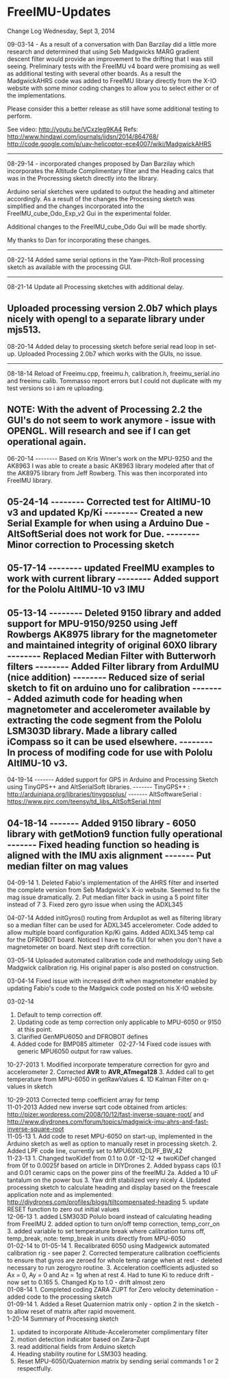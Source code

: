 FreeIMU-Updates
===============

Change Log
Wednesday, Sept 3, 2014


09-03-14 - As a result of a conversation with Dan Barzilay did a little more research and determined that using Seb Madgwicks MARG gradient descent filter would provide an improvement to the drifting that I was still seeing. Preliminary tests with the FreeIMU v4 board were promising as well as additional testing with several other boards.  As a result the MadgwickAHRS code was added to FreeIMU library directly from the X-IO website with some minor coding changes to allow you to select either or of the implementations.

Please consider this a better release as still have some additional testing to perform.

See video: http://youtu.be/VCxzleg9KA4
Refs:
http://www.hindawi.com/journals/ijdsn/2014/864768/
http://code.google.com/p/uav-helicoptor-ece4007/wiki/MadgwickAHRS

-----------------------------------------------------------

08-29-14 - incorporated changes proposed by Dan Barzilay which incorporates the Altitude Complimentary filter and the Heading calcs that was in the Procressing sketch directly into the library.

Arduino serial sketches were updated to output the heading and altimeter accordingly. As a result of the changes the Processing sketch was simplified and the changes incorporated into the FreeIMU_cube_Odo_Exp_v2 Gui in the experimental folder. 

Additional changes to the FreeIMU_cube_Odo Gui will be made shortly.

My thanks to Dan for incorporating these changes.

---------------------------------------------------------------

08-22-14 Added same serial options in the Yaw-Pitch-Roll processing sketch as available with the processing GUI.

----------------------------------------------------------------

08-21-14 Update all Processing sketches with additional delay.

Uploaded processing version 2.0b7 which plays nicely with opengl to a separate library under mjs513.
-----------------------------------------------------------------

08-20-14 Added delay to processing sketch before serial read loop in set-up. Uploaded Processing 2.0b7 which works with the GUIs, no issue.

-----------------------------------------------------------

08-18-14 Reload of Freeimu.cpp, freeimu.h, calibration.h, freeimu_serial.ino and freeimu calib.  Tommasso report errors but I could not duplicate with my test versions so i am re uploading.

NOTE: With the advent of Processing 2.2 the GUI's do not seem to work anymore - issue with OPENGL. Will research and see if I can get operational again.
-----------------------------------------------------------

06-20-14
-------- Based on Kris Winer's work on the MPU-9250 and the AK8963 I was able to create a basic AK8963 library
         modeled after that of the AK8975 library from Jeff Rowberg. This was then incorporated into
		 FreeIMU library.

05-24-14
-------- Corrected test for AltIMU-10 v3 and updated Kp/Ki
-------- Created a new Serial Example for when using a Arduino Due - AltSoftSerial does not work for Due.
-------- Minor correction to Processing sketch
--------------------------------------------------------------------------

05-17-14
-------- updated FreeIMU examples to work with current library
-------- Added support for the Pololu AltIMU-10 v3 IMU
--------------------------------------------------------------------------

05-13-14
-------- Deleted 9150 library and added support for MPU-9150/9250 using Jeff Rowbergs AK8975 library for the magnetometer and maintained integrity of original 60X0 library
-------- Replaced Median Filter with Butterworh filters
-------- Added Filter library from ArduIMU (nice addition)
-------- Reduced size of serial sketch to fit on arduino uno for calibration
-------- Added azimuth code for heading when magnetometer and accelerometer available by extracting the code segment from the Pololu LSM303D library. Made a library called iCompass so it can be used elsewhere.
-------- In process of modifing code for use with Pololu AltIMU-10 v3.
---------------------------------------------------------------------------

04-19-14
------- Added support for GPS in Arduino and Processing Sketch using TinyGPS++ and AltSerialSoft libraries.
------- TinyGPS++ : http://arduiniana.org/libraries/tinygpsplus/
------- AltSoftwareSerial : https://www.pjrc.com/teensy/td_libs_AltSoftSerial.html

04-18-14
------- Added 9150 library - 6050 library with getMotion9 function fully operational
------- Fixed heading function so heading is aligned with the IMU axis alignment
------- Put median filter on mag values
---------------------------------------

04-09-14	1. Deleted Fabio's implementation of the AHRS filter and inserted the complete version from 	Seb Madgwick's X-io website. Seemed to fix the mag issue dramatically.
2. Put median filter back in using a 5 point filter instead of 7
3. Fixed zero gyro issue when using the ADXL345

04-07-14 Added initGyros() routing from Ardupilot as well as filtering library so a median filter can be used for ADXL345 accelerometer. Code added to allow multiple board configuration Kp/Ki gains. Added ADXL345 temp cal for the DFROBOT board. Noticed I have to fix GUI for when you don't have a magnetometer on board. Next step drift correction.

03-05-14
Uploaded automated calibration code and methodology using Seb Madgwick calibration rig. His original paper is also posted on construction.

03-04-14
Fixed issue with increased drift when magnetometer enabled by updating Fabio's code to the Madgwick
code posted on his X-IO website.

03-02-14
1. Default to temp correction off.
2. Updating code as temp correction only applicable to MPU-6050 or 9150 at this point.
3. Clarified GenMPU6050 and DFROBOT defines
4. Added code for BMP085 altimeter
 
02-27-14	Fixed code issues with generic MPU6050 output for raw values. 
 
10-27-2013	1. Modified incorporate temperature correction for gyro and accelerometer
2. Corrected __AVR__ to __AVR_ATmega128__
3. Added call to get temperature from MPU-6050 in getRawValues
4. 1D Kalman Filter on q-values in sketch
	   
10-29-2013	Corrected temp coefficient array for temp
 	   
11-01-2013	 Added new inverse sqrt code obtained from articles:
http://pizer.wordpress.com/2008/10/12/fast-inverse-square-root/ and
http://www.diydrones.com/forum/topics/madgwick-imu-ahrs-and-fast-inverse-square-root
 	   
11-05-13	1. Add code to reset MPU-6050 on start-up, implemented in the Arduino sketch as well as option to manually reset in processing sketch.
2. Added LPF code line, currently set to MPU60X0_DLPF_BW_42
 	   
11-23-13	1. Changed twoKidef from 0.1 to 0.0f -12-12 => twoKiDef changed from 0f to 0.0025f based on article in DIYDrones
2. Added bypass caps (0.1 and 0.01 ceramic caps on the power pins of the freeIMU
2a. Added a 10 uF tantalum on the power bus
3. Yaw drift stabilized very nicely
4. Updated processing sketch to calculate heading and display based on the freescale application note and as implemented:
   http://diydrones.com/profiles/blogs/tiltcompensated-heading
5. update RESET function to zero out initial values
 	   
12-06-13	1. added LSM303D Polulo board instead of  calculating heading from FreeIMU
2. added option to turn on/off temp correction, temp_corr_on
3. added variable to set temperature break where calibration turns off, temp_break, note: temp_break in units directly from MPU-6050
 	   
01-02-14 to
  01-05-14	1. Recalibrated 6050 using Madgewick automated calibration rig - see paper
2. Corrected temperature calibration coefficients to ensure that gyros are zeroed for whole temp range when at rest - deleted necessary to run zerogyro routine.
3. Acceleration coefficients adjusted so Ax = 0, Ay = 0 and Az = 1g when at rest
4. Had to tune Ki to reduce drift - now set to 0.165
5. Changed Kp to 1.0 - drift almost zero
 	   
01-08-14	1. Completed coding ZARA ZUPT for Zero velocity detemination - added code to the processing sketch
 	   
01-09-14	1. Added a Reset Quaternion matrix only - option 2 in the sketch - to allow reset of matrix after rapid movement.
 	   
1-20-14	Summary of Processing sketch 
1.	updated to incorporate Altitude-Accelerometer complimentary filter
2.	motion detection indicator based on Zara-Zupt
3.	read additional fields from Arduino sketch
4.	Heading stability routine for LSM303 heading.
5.	Reset MPU-6050/Quaternion matrix by sending serial commands 1 or 2 respectfully.	 

